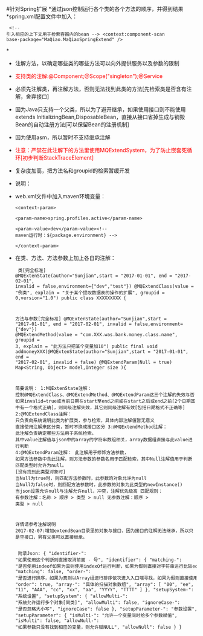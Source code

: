  #针对Spring扩展
 *通过json控制运行各个类的各个方法的顺序，并得到结果<br/>
 *spring.xml配置文件中加入：<code><pre>
 &lt;!-- 引入相应的上下文用于检索容器内的bean -->
 &lt;context:component-scan base-package="MaQiao.MaQiaoSpringExtend" /></pre></code>
 *<br/>
 * 注解方法，以确定哪些类的哪些方法可以向外提供服务以及参数的限制<br/>
 * <font color='red'>支持类的注解:@Component;@Scope("singleton");@Service</font><br/>
 * 必须先注解类，再注解方法，否则无法找到此类的方法[先检索类是否含有注解，舍弃接口]<br/>
 * 因为Java只支持一个父类，所以为了避开继承，如果使用接口则不能使用extends InitializingBean,DisposableBean，直接从接口省掉生成与销毁Bean的自动注册方法[可以保留Bean的注册机制]<br/>
 * 因为使用asm，所以暂时不支持继承注解<br/>
 * <font color='red'>注意：严禁在此注解下的方法里使用MQExtendSystem，为了防止嵌套死循环[初步判断StackTraceElement]</font><br/>
 * 复杂度加高，把方法名和groupid的检索暂缓开发<br/>
 * 说明：<br/>
 * web.xml文件中加入maven环境变量：<br/>
<code><pre>
	&lt;context-param>    
    	&lt;param-name>spring.profiles.active&lt;/param-name>    
    	&lt;param-value>dev&lt;/param-value>&lt;!-- maven运行时：${package.environment} -->    
	&lt;/context-param> 
</pre></code>
 * 在类、方法、方法参数上加上各自的注解：
 <code><pre>
 	类[完全标准]
	@MQExtenState(author="Sunjian",start = "2017-01-01", end = "2017-02-01", invalid = false,environment={"dev","test"})
	@MQExtendClass(value = "例类", explain = "关于某个提取数据表的操作的扩展", groupid = 0,version="1.0")
	public class XXXXXXXXX {

	方法与参数[完全标准]
	@MQExtenState(author="Sunjian",start = "2017-01-01", end = "2017-02-01", invalid = false,environment={"dev"})
	@MQExtendMethod(value = "com.XXX.was.bank.money.class.name", groupid = 3, explain = "此方法只把某个变量加10")
	public final void addmoneyXXX(@MQExtenState(author="Sunjian",start = "2017-01-01", end = "2017-02-01", invalid = false) @MQExtendParam(Null = true) Map<String, Object> model,Integer size ){
	
	简要说明：
	1:MQExtenState注解：
	控制@MQExtendClass、@MQExtendMethod、@MQExtendParam这三个注解的失效与否
	如果invalid=true或当前日期在start至end之间或在start之后或end之前[2个日期其中有一个格式正确]，则同级注解失效，其它则同级注解有效[包括日期格式不正确等]
	2:@MQExtendClass注解：
	只负责向系统说明此类为扩展类，参与检索，具体内部注解值暂无意义
	直接使用注解来区分类，暂时不换成接口区分
	3:@MQExtendMethod注解：
	此注解负责确定哪些方法用于系统检索。
	其中value注解值与json中的array的字符串数组相关，array数据组直接与此value进行判断
	4:@MQExtendParam注解：
	此注解用于修饰方法参数，
	如果方法参数中含此注解，则方法参数的参数名用于匹配检索，其中Null注解值用于判断匹配类型时允许为null。
	[没有找到此类型对象时]
	当Null为true时，则匹配方法参数时，此参数的对象允许为null
	当Null为false时，则匹配方法参数时，此参数的对象为此类型的newInstance()
	当json设置允许null与注解允许null，冲突，注解优先级高
	匹配规则：
	有参数注解：名称 > 顺序 > 类型 > null
	无参数注解：顺序 > 类型 > null
	
	详情请参考注解说明
	2017-02-07:增加extendBean目录里的对象与接口，因为接口的注解无法继承，所以只是空接口，另有父类可以直接继承。
 </pre></code>
 <code><pre>
 附录Json:
 {
    "identifier-": "如果使用这个判断则直接取消前面 - 号",
    "identifier": {
        "matching-": "是否使用indeof如果为真则使用indexOf进行判断，如果为假则直接对字符串进行比较equals",
        "matching": false,
        "order-": "是否进行排序，如果为真则以Array组进行排序依次进入入口端寻找，如果为假则直接使用入口端List直接寻找",
        "order": true,
        "array-": "具体的扫描对象数组",
        "array": [
            "00",
            "ee",
            "11",
            "AAA",
            "cc",
            "xx",
            "aa",
            "YYYY",
            "TTTT"
        ]
    },
    "setupSystem-": "系统设置",
    "setupSystem": {
        "allowMulti-": "系统允许运行多个对象[同类]",
        "allowMulti": false,
        "ignoreCase-": "是否忽略大小写",
        "ignoreCase": false
    },
    "setupParameter-": "参数设置",
    "setupParameter": {
        "isMulti-": "允许一个变量同时给多个参数赋值",
        "isMulti": false,
        "allowNull-": "如果参数只没有找到相应的变量，则允许赋NULL",
        "allowNull": false
    }
}
 </pre></code> 